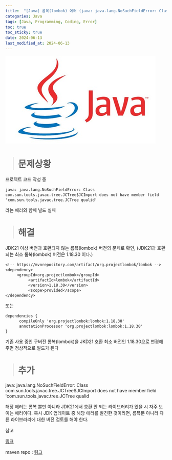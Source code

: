 ```yaml
---
title:  "[Java] 롬복(lombok) 에러 (java: java.lang.NoSuchFieldError: Class com.sun.tools.javac.tree.JCTree$JCImport does not have member field 'com.sun.tools.javac.tree.JCTree qualid')"
categories: Java
tags: [Java, Programming, Coding, Error]
toc: true
toc_sticky: true
date: 2024-06-13
last_modified_at: 2024-06-13
---
```


![java.png](/assets/images/java.png)

> # 문제상황

프로젝트 코드 작성 중

~~~
java: java.lang.NoSuchFieldError: Class com.sun.tools.javac.tree.JCTree$JCImport does not have member field 'com.sun.tools.javac.tree.JCTree qualid'
~~~

라는 에러와 함께 빌드 실패

> # 해결

JDK21 이상 버전과 호환되지 않는 롬복(lombok) 버전의 문제로 확인, (JDK21과 호환되는 최소 롬복(lombok) 버전은 1.18.30 이다.)

~~~
<!-- https://mvnrepository.com/artifact/org.projectlombok/lombok -->
<dependency>
     <groupId>org.projectlombok</groupId>
          <artifactId>lombok</artifactId>
          <version>1.18.30</version>
          <scope>provided</scope>
</dependency>
~~~

또는

~~~
dependencies {
      compileOnly 'org.projectlombok:lombok:1.18.30'
      annotationProcessor 'org.projectlombok:lombok:1.18.30'
}
~~~

기존 사용 중인 구버전 롬복(lombok)을 JKD21 호환 최소 버전인 1.18.30으로 변경해 주면 정상적으로 빌드가 된다

> # 추가

java: java.lang.NoSuchFieldError: Class com.sun.tools.javac.tree.JCTree$JCImport does not have member field 'com.sun.tools.javac.tree.JCTree qualid

해당 에러는 롬복 뿐만 아니라 JDK21에서 호환 안 되는 라이브러리가 있을 시 자주 보이는 에러이다. 혹시 JDK 업데이트 중 해당 에러를 발견한 것이라면, 롬복뿐 아니라 다른 라이브러리에 대한 버전 검토를 해야 한다.

참고

[링크](https://stackoverflow.com/questions/77171270/compilation-error-after-upgrading-to-jdk-21-nosuchfielderror-jcimport-does-n)


maven repo : [링크](https://mvnrepository.com/artifact/org.projectlombok/lombok/1.18.30)
